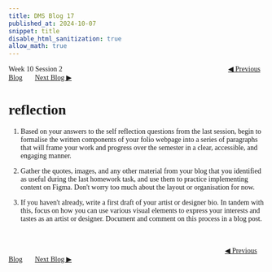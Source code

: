 ```yaml
---
title: DMS Blog 17
published_at: 2024-10-07
snippet: title
disable_html_sanitization: true
allow_math: true
---
```

<font face="Times New Roman">
Week 10 Session 2
<a href="https://d20502-d-dms1-blog-38.deno.dev/sixteen-blog-post" class="button" style="margin-left:23em">◀︎ Previous Blog</a>&nbsp;&nbsp;&nbsp;&nbsp;&nbsp;&nbsp;
<a href="https://d20502-d-dms1-blog-38.deno.dev/eighteen-blog-post" class="button">Next Blog ▶︎</a>

# reflection

1. Based on your answers to the self reflection questions from the last session, begin to formalise the written components of your folio webpage into a series of paragraphs that will frame your work and progress over the semester in a clear, accessible, and engaging manner. 

2. Gather the quotes, images, and any other material from your blog that you identified as useful during the last homework task, and use them to practice implementing content on Figma. Don't worry too much about the layout or organisation for now.

3. If you haven't already, write a first draft of your artist or designer bio. In tandem with this, focus on how you can use various visual elements to express your interests and tastes as an artist or designer. Document and comment on this process in a blog post.

<br></br>
<a href="https://d20502-d-dms1-blog-38.deno.dev/sixteen-blog-post" class="button" style="margin-left:30.35em">◀︎ Previous Blog</a>&nbsp;&nbsp;&nbsp;&nbsp;&nbsp;&nbsp;
<a href="https://d20502-d-dms1-blog-38.deno.dev/eighteen-blog-post" class="button">Next Blog ▶︎</a>
</font>